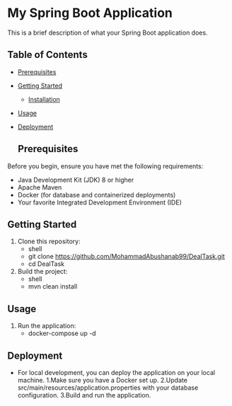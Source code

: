 # My Spring Boot Application

This is a brief description of what your Spring Boot application does.

## Table of Contents
- [Prerequisites](#prerequisites)
- [Getting Started](#getting-started)
  - [Installation](#installation)
- [Usage](#usage)
- [Deployment](#deployment)

  ## Prerequisites

Before you begin, ensure you have met the following requirements:
- Java Development Kit (JDK) 8 or higher
- Apache Maven
- Docker (for database and containerized deployments)
- Your favorite Integrated Development Environment (IDE)

## Getting Started
1. Clone this repository:
   - shell
   - git clone https://github.com/MohammadAbushanab99/DealTask.git
   - cd DealTask
2. Build the project:
   - shell
   - mvn clean install
  

## Usage
1. Run the application:
   - docker-compose up -d
     
## Deployment
- For local development, you can deploy the application on your local machine.
  1.Make sure you have a Docker set up.
  2.Update src/main/resources/application.properties with your database configuration.
  3.Build and run the application.
